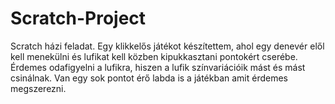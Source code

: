 # Scratch-Project
Scratch házi feladat.
Egy klikkelős játékot készítettem, ahol egy denevér elől kell menekülni és lufikat kell közben kipukkasztani pontokért cserébe. Érdemes odafigyelni a lufikra, hiszen a lufik színvariációik mást és mást csinálnak. Van egy sok pontot érő labda is a játékban amit érdemes megszerezni.
